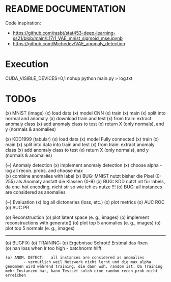 # README DOCUMENTATION
Code inspiration:
- https://github.com/rasbt/stat453-deep-learning-ss21/blob/main/L17/1_VAE_mnist_sigmoid_mse.ipynb
- https://github.com/Michedev/VAE_anomaly_detection

# Execution
CUDA_VISIBLE_DEVICES=0,1 nohup python main.py > log.txt


# TODOs
(x) MNIST (image)
    (x) load data
    (x) model CNN
    (x) train
    (x) main
    (x) split into normal and anomaly
        (x) download train and test
        (x) from train: extract anomaly class
        (x) add anomaly class to test
        (x) return X (only normals), and y (normals & anomalies)
 
(x) KDD1999 (tabular)
    (x) load data
    (x) model Fully connected
    (x) train
    (x) main
        (x) split into data into train and test
        (x) from train: extract anomaly class
        (x) add anomaly class to test
        (x) return X (only normals), and y (normals & anomalies)

(~) Anomaly detection
    (x) implement anomaly detection
    (x) choose alpha - log all recon. probs. and choose max            
    (x) combine anomalies with label
        (x) BUG: MNIST nutzt bisher die Pixel (0-255) als Anomaly anstatt die Klassen (0-9)
        (x) BUG: KDD nutzt int für labels, da one-hot encoding, nicht str so wie ich es nutze
!!! (o) BUG: all instances are considered as anomalies 

(~) Evaluation
    (x) log all dictonaries (loss, etc.)
    (x) plot metrics
    (o) AUC ROC
    (o) AUC PR

(o) Reconstruction
    (o) plot latent space (e. g., images)
    (o) implement reconstructions with generate()
    (o) plot top 5 anomalies (e. g., images)
    (o) plot top 5 normals (e. g., images)

---------------------------------------
(o) BUGFIX: 
    (o) TRAINING:
        (o) Ergebnisse Schrott! Erstmal das fixen      
        (o) nan loss when lr too high
            - batchnorm hilft

    (o) ANOM. DETECT:   all instances are considered as anomalies 
            - vermutlich weil Netzwerk nicht lernt und die max_alpha genommen wird während training, die dann wsh. random ist. Da Training mehr Instanzen hat, kann Testset solch eine random recon_prob nicht erreichen

